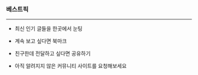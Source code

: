 ### 베스트픽 
---
* 최신 인기 글들을 한곳에서 눈팅

* 계속 보고 싶다면 북마크

* 친구한데 전달하고 싶다면 공유하기

* 아직 알려지지 않은 커뮤니티 사이트를 요청해보세요 
